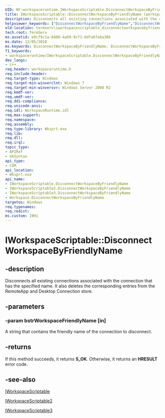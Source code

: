 ```yaml
---
UID: NF:workspaceruntime.IWorkspaceScriptable.DisconnectWorkspaceByFriendlyName
title: IWorkspaceScriptable::DisconnectWorkspaceByFriendlyName (workspaceruntime.h)
description: Disconnects all existing connections associated with the connection that has the specified name.helpviewer_keywords: ["DisconnectWorkspaceByFriendlyName","DisconnectWorkspaceByFriendlyName method [Remote Desktop Services]","DisconnectWorkspaceByFriendlyName method [Remote Desktop Services]","IWorkspaceScriptable interface","DisconnectWorkspaceByFriendlyName method [Remote Desktop Services]","IWorkspaceScriptable2 interface","DisconnectWorkspaceByFriendlyName method [Remote Desktop Services]","IWorkspaceScriptable3 interface","DisconnectWorkspaceByFriendlyName method [Remote Desktop Services]","Workspace object","IWorkspaceScriptable interface [Remote Desktop Services]","DisconnectWorkspaceByFriendlyName method","IWorkspaceScriptable.DisconnectWorkspaceByFriendlyName","IWorkspaceScriptable2 interface [Remote Desktop Services]","DisconnectWorkspaceByFriendlyName method","IWorkspaceScriptable2::DisconnectWorkspaceByFriendlyName","IWorkspaceScriptable3 interface [Remote Desktop Services]","DisconnectWorkspaceByFriendlyName method","IWorkspaceScriptable3::DisconnectWorkspaceByFriendlyName","IWorkspaceScriptable::DisconnectWorkspaceByFriendlyName","Workspace object [Remote Desktop Services]","DisconnectWorkspaceByFriendlyName method","termserv.iworkspacescriptable_disconnectworkspacebyfriendlyname","workspaceruntime/IWorkspaceScriptable2::DisconnectWorkspaceByFriendlyName","workspaceruntime/IWorkspaceScriptable3::DisconnectWorkspaceByFriendlyName","workspaceruntime/IWorkspaceScriptable::DisconnectWorkspaceByFriendlyName"]
old-location: termserv\iworkspacescriptable_disconnectworkspacebyfriendlyname.htm
tech.root: TermServ
ms.assetid: e9cf9c1a-8400-4a69-9cf1-0dfa6fe6a38b
ms.date: 12/05/2018
ms.keywords: DisconnectWorkspaceByFriendlyName, DisconnectWorkspaceByFriendlyName method [Remote Desktop Services], DisconnectWorkspaceByFriendlyName method [Remote Desktop Services],IWorkspaceScriptable interface, DisconnectWorkspaceByFriendlyName method [Remote Desktop Services],IWorkspaceScriptable2 interface, DisconnectWorkspaceByFriendlyName method [Remote Desktop Services],IWorkspaceScriptable3 interface, DisconnectWorkspaceByFriendlyName method [Remote Desktop Services],Workspace object, IWorkspaceScriptable interface [Remote Desktop Services],DisconnectWorkspaceByFriendlyName method, IWorkspaceScriptable.DisconnectWorkspaceByFriendlyName, IWorkspaceScriptable2 interface [Remote Desktop Services],DisconnectWorkspaceByFriendlyName method, IWorkspaceScriptable2::DisconnectWorkspaceByFriendlyName, IWorkspaceScriptable3 interface [Remote Desktop Services],DisconnectWorkspaceByFriendlyName method, IWorkspaceScriptable3::DisconnectWorkspaceByFriendlyName, IWorkspaceScriptable::DisconnectWorkspaceByFriendlyName, Workspace object [Remote Desktop Services],DisconnectWorkspaceByFriendlyName method, termserv.iworkspacescriptable_disconnectworkspacebyfriendlyname, workspaceruntime/IWorkspaceScriptable2::DisconnectWorkspaceByFriendlyName, workspaceruntime/IWorkspaceScriptable3::DisconnectWorkspaceByFriendlyName, workspaceruntime/IWorkspaceScriptable::DisconnectWorkspaceByFriendlyName
f1_keywords:
- workspaceruntime/IWorkspaceScriptable.DisconnectWorkspaceByFriendlyName
dev_langs:
- c++
req.header: workspaceruntime.h
req.include-header: 
req.target-type: Windows
req.target-min-winverclnt: Windows 7
req.target-min-winversvr: Windows Server 2008 R2
req.kmdf-ver: 
req.umdf-ver: 
req.ddi-compliance: 
req.unicode-ansi: 
req.idl: WorkspaceRuntime.idl
req.max-support: 
req.namespace: 
req.assembly: 
req.type-library: Wksprt.exe
req.lib: 
req.dll: 
req.irql: 
topic_type:
- APIRef
- kbSyntax
api_type:
- COM
api_location:
- Wksprt.exe
api_name:
- IWorkspaceScriptable.DisconnectWorkspaceByFriendlyName
- IWorkspaceScriptable2.DisconnectWorkspaceByFriendlyName
- IWorkspaceScriptable3.DisconnectWorkspaceByFriendlyName
- Workspace.DisconnectWorkspaceByFriendlyName
targetos: Windows
req.typenames: 
req.redist: 
ms.custom: 19H1
---
```


# IWorkspaceScriptable::DisconnectWorkspaceByFriendlyName


## -description


Disconnects all existing connections associated with the connection that has the  specified name. It also deletes the corresponding entries from the RemoteApp and Desktop Connection store.


## -parameters




### -param bstrWorkspaceFriendlyName [in]

A string that contains the friendly name of the connection to disconnect.


## -returns



If this method succeeds, it returns <b xmlns:loc="http://microsoft.com/wdcml/l10n">S_OK</b>. Otherwise, it returns an <b xmlns:loc="http://microsoft.com/wdcml/l10n">HRESULT</b> error code.




## -see-also




<a href="https://docs.microsoft.com/windows/desktop/api/workspaceruntime/nn-workspaceruntime-iworkspacescriptable">IWorkspaceScriptable</a>



<a href="https://docs.microsoft.com/windows/desktop/api/workspaceruntime/nn-workspaceruntime-iworkspacescriptable2">IWorkspaceScriptable2</a>



<a href="https://docs.microsoft.com/windows/desktop/api/workspaceruntime/nn-workspaceruntime-iworkspacescriptable3">IWorkspaceScriptable3</a>
 

 

